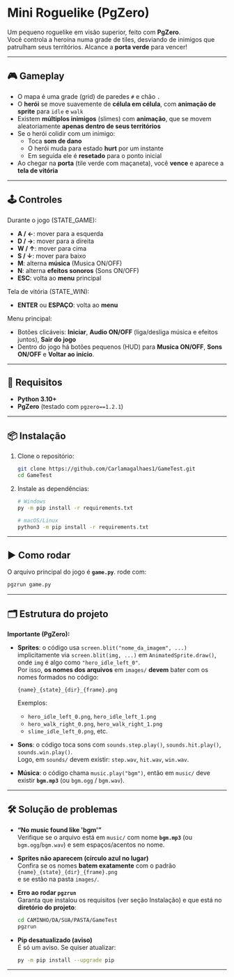 # Mini Roguelike (PgZero)

Um pequeno roguelike em visão superior, feito com **PgZero**.  
Você controla a heroína numa grade de tiles, desviando de inimigos que patrulham seus territórios. Alcance a **porta verde** para vencer!

---

## 🎮 Gameplay

- O mapa é uma grade (grid) de paredes `#` e chão `.`
- O **herói** se move suavemente de **célula em célula**, com **animação de sprite** para `idle` e `walk`
- Existem **múltiplos inimigos** (slimes) com **animação**, que se movem aleatoriamente **apenas dentro de seus territórios**
- Se o herói colidir com um inimigo:
  - Toca **som de dano**
  - O herói muda para estado **hurt** por um instante
  - Em seguida ele é **resetado** para o ponto inicial
- Ao chegar na **porta** (tile verde com maçaneta), você **vence** e aparece a **tela de vitória**

---

## 🕹️ Controles

Durante o jogo (STATE_GAME):
- **A / ←**: mover para a esquerda  
- **D / →**: mover para a direita  
- **W / ↑**: mover para cima  
- **S / ↓**: mover para baixo  
- **M**: alterna **música** (Musica ON/OFF)  
- **N**: alterna **efeitos sonoros** (Sons ON/OFF)  
- **ESC**: volta ao **menu** principal  

Tela de vitória (STATE_WIN):
- **ENTER** ou **ESPAÇO**: volta ao **menu**

Menu principal:
- Botões clicáveis: **Iniciar**, **Audio ON/OFF** (liga/desliga música e efeitos juntos), **Sair do jogo**  
- Dentro do jogo há botões pequenos (HUD) para **Musica ON/OFF**, **Sons ON/OFF** e **Voltar ao início**.

---

## 🧩 Requisitos

- **Python 3.10+**
- **PgZero** (testado com `pgzero==1.2.1`)

---

## 📦 Instalação

1. Clone o repositório:
   ```bash
   git clone https://github.com/Carlamagalhaes1/GameTest.git
   cd GameTest
   
   ```


3. Instale as dependências:
   ```bash
   # Windows
   py -m pip install -r requirements.txt

   # macOS/Linux
   python3 -m pip install -r requirements.txt
   ```

---

## ▶️ Como rodar

O arquivo principal do jogo é **`game.py`**.
  rode com:

  ```bash
  pgzrun game.py
  ```

---

## 🗂️ Estrutura do projeto


**Importante (PgZero):**
- **Sprites**: o código usa `screen.blit("nome_da_imagem", ...)` implicitamente via `screen.blit(img, ...)` em `AnimatedSprite.draw()`, onde `img` é algo como `"hero_idle_left_0"`.  
  Por isso, **os nomes dos arquivos** em `images/` **devem** bater com os nomes formados no código:
  ```
  {name}_{state}_{dir}_{frame}.png
  ```
  Exemplos:
  - `hero_idle_left_0.png`, `hero_idle_left_1.png`
  - `hero_walk_right_0.png`, `hero_walk_right_1.png`
  - `slime_idle_left_0.png`, etc.

- **Sons**: o código toca sons com `sounds.step.play()`, `sounds.hit.play()`, `sounds.win.play()`.  
  Logo, em `sounds/` devem existir: `step.wav`, `hit.wav`, `win.wav`.

- **Música**: o código chama `music.play("bgm")`, então em `music/` deve existir **`bgm.mp3`** (ou `bgm.ogg` / `bgm.wav`).

---

## 🛠️ Solução de problemas

- **“No music found like 'bgm'”**  
  Verifique se o arquivo está em `music/` com nome **`bgm.mp3`** (ou `bgm.ogg`/`bgm.wav`) e sem espaços/acentos no nome.

- **Sprites não aparecem (círculo azul no lugar)**  
  Confira se os nomes **batem exatamente** com o padrão `{name}_{state}_{dir}_{frame}.png`  
  e se estão na pasta `images/`.

- **Erro ao rodar `pgzrun`**  
  Garanta que instalou os requisitos (ver seção Instalação) e que está no **diretório do projeto**:
  ```bash
  cd CAMINHO/DA/SUA/PASTA/GameTest
  pgzrun
  ```

- **Pip desatualizado (aviso)**  
  É só um aviso. Se quiser atualizar:
  ```bash
  py -m pip install --upgrade pip
  ```

---


